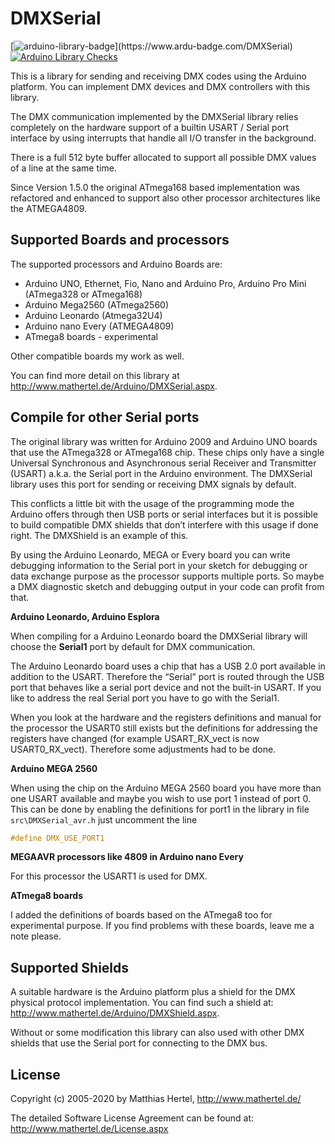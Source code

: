 # DMXSerial

[![arduino-library-badge](https://www.ardu-badge.com/badge/DMXSerial.svg?)](https://www.ardu-badge.com/DMXSerial)
[![Arduino Library Checks](https://github.com/mathertel/DMXSerial/actions/workflows/arduino-checks.yml/badge.svg)](https://github.com/mathertel/DMXSerial/actions/workflows/arduino-checks.yml)


This is a library for sending and receiving DMX codes using the Arduino platform.
You can implement DMX devices and DMX controllers with this library.

The DMX communication implemented by the DMXSerial library relies completely on the hardware support of a builtin USART / Serial port interface
by using interrupts that handle all I/O transfer in the background.

There is a full 512 byte buffer allocated to support all possible DMX values of a line at the same time. 

Since Version 1.5.0 the original ATmega168 based implementation was refactored and enhanced
to support also other processor architectures like the ATMEGA4809.


## Supported Boards and processors

The supported processors and Arduino Boards are:
* Arduino UNO, Ethernet, Fio, Nano and Arduino Pro, Arduino Pro Mini (ATmega328 or ATmega168)
* Arduino Mega2560 (ATmega2560)
* Arduino Leonardo (Atmega32U4)
* Arduino nano Every (ATMEGA4809)
* ATmega8 boards - experimental

Other compatible boards my work as well.

You can find more detail on this library at http://www.mathertel.de/Arduino/DMXSerial.aspx.


## Compile for other Serial ports

The original library was written for Arduino 2009 and Arduino UNO boards that use the ATmega328 or ATmega168 chip.
These chips only have a single Universal Synchronous and Asynchronous serial Receiver and Transmitter (USART) a.k.a. the Serial port in the Arduino environment.
The DMXSerial library uses this port for sending or receiving DMX signals by default.

This conflicts a little bit with the usage of the programming mode the Arduino offers through then USB ports or serial interfaces but it is possible to build compatible DMX shields that don’t interfere with this usage if done right. The DMXShield is an example of this.

By using the Arduino Leonardo, MEGA or Every board you can write debugging information to the Serial port in your sketch for debugging or data exchange purpose as the processor supports multiple ports.
So maybe a DMX diagnostic sketch and debugging output in your code can profit from that.


**Arduino Leonardo, Arduino Esplora**

When compiling for a Arduino Leonardo board the DMXSerial library will choose the **Serial1** port by default for DMX communication.

The Arduino Leonardo board uses a chip that has a USB 2.0 port available in addition to the USART. Therefore the “Serial” port is routed through the USB port that behaves like a serial port device and not the built-in USART. If you like to address the real Serial port you have to go with the Serial1.

When you look at the hardware and the registers definitions and manual for the processor the USART0 still exists but the definitions for addressing the registers have changed
(for example USART_RX_vect is now USART0_RX_vect). Therefore some adjustments had to be done. 


**Arduino MEGA 2560**

When using the chip on the Arduino MEGA 2560 board you have more than one USART available and maybe you wish to use port 1 instead of port 0.
This can be done by enabling the definitions for port1 in the library in file `src\DMXSerial_avr.h` just uncomment the line

```CPP
#define DMX_USE_PORT1
```

**MEGAAVR processors like 4809 in Arduino nano Every**

For this processor the USART1 is used for DMX.


**ATmega8 boards**

I added the definitions of boards based on the ATmega8 too for experimental purpose. If you find problems with these boards, leave me a note please.



## Supported Shields

A suitable hardware is the Arduino platform plus a shield for the DMX physical protocol implementation.
You can find such a shield at: http://www.mathertel.de/Arduino/DMXShield.aspx.

Without or some modification this library can also used with other DMX shields
that use the Serial port for connecting to the DMX bus.


## License

Copyright (c) 2005-2020 by Matthias Hertel,  http://www.mathertel.de/

The detailed Software License Agreement can be found at: http://www.mathertel.de/License.aspx

